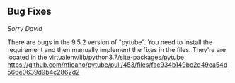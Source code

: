 ## Bug Fixes
*Sorry David*

There are bugs in the 9.5.2 version of "pytube". You need to install the requirement and then manually implement the fixes in the files. They're are located in the virtualenv/lib/python3.7/site-packages/pytube
https://github.com/nficano/pytube/pull/453/files/fac934b149bc2d49ea54d566e0639d9b4c2862d2